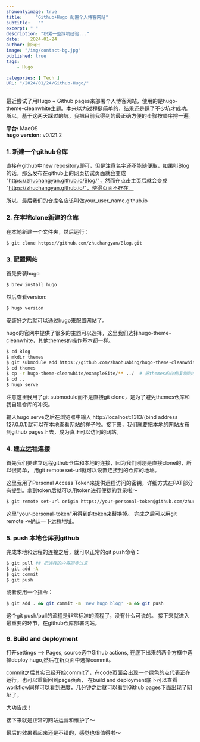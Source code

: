 ```yaml
---
showonlyimage: true
title:     "Github+Hugo 配置个人博客网站"
subtitle:   ""
excerpt: " "
description: "积累一些踩坑经验..."
date:    2024-01-24
author: 陈诗曰
image: "/img/contact-bg.jpg"
published: true 
tags:
    - Hugo

categories: [ Tech ]
URL: "/2024/01/24/Github-Hugo/"
---
```


最近尝试了用Hugo + Github pages来部署个人博客网站，使用的是hugo-theme-cleanwhite主题。本来以为过程挺简单的，结果还是踩了不少坑才成功。所以，基于这两天踩过的坑，我把目前我得到的最正确方便的步骤按顺序捋一遍。

**平台:** MacOS \
**hugo version:**  v0.121.2

### 1. 新建一个github仓库

直接在github中new repository即可，但是注意名字还不能随便取，如果叫Blog的话，那么发布在github上的网页初试页面就会变成 \"https://zhuchangyan.github.io/Blog/"，然而在点击主页后就会变成 \"https://zhuchangyan.github.io/"，使得页面不存在。

所以，最后我们的仓库名应该叫做your_user_name.github.io

### 2. 在本地clone新建的仓库

在本地新建一个文件夹，然后运行：
```bash
$ git clone https://github.com/zhuchangyan/Blog.git
```
### 3. 配置网站

首先安装hugo
```bash
$ brew install hugo
```
然后查看version:
```bash
$ hugo version
```
安装好之后就可以通过hugo来配置网站了。

hugo的官网中提供了很多的主题可以选择，这里我们选择hugo-theme-cleanwhite，其他themes的操作基本都一样。
```bash
$ cd Blog
$ mkdir themes
$ git submodule add https://github.com/zhaohuabing/hugo-theme-cleanwhite.git themes/hugo-theme-cleanwhite  # 将themes模块化添加到本地仓库中
$ cd themes
$ cp -r hugo-theme-cleanwhite/exampleSite/** ../  # 把themes的样例复制到仓库中。
$ cd ..
$ hugo serve
```
注意这里我用了git submodule而不是直接git clone，是为了避免themes仓库和我自建仓库的冲突。

输入hugo serve之后在浏览器中输入 http://localhost:1313/(bind address 127.0.0.1)就可以在本地查看网站的样子啦。接下来，我们就要把本地的网站发布到github pages上去，成为真正可以访问的网站。

### 4. 建立远程连接

首先我们要建立远程github仓库和本地的连接，因为我们刚刚是直接clone的，所以很简单， 用git remote set-url就可以设置连接到的仓库的地址。

这里我用了Personal Access Token来提供远程访问的密钥，详细方式在PAT部分有提到。拿到token后就可以用token进行便捷的登录啦～

```bash
$ git remote set-url origin https://your-personal-token@github.com/zhuchangyan/Blog.git
```
这里"your-personal-token"用得到的token来替换掉。
完成之后可以用git remote -v确认一下远程地址。

### 5. push 本地仓库到github

完成本地和远程的连接之后，就可以正常的git push命令：
```bash
$ git pull ## 把远程的内容同步过来
$ git add -A 
$ git commit
$ git push
```
或者使用一个指令：
```bash
$ git add . && git commit -m 'new hugo blog' -a && git push
```
这个git push/pull的流程是非常标准的流程了，没有什么可说的。
接下来就进入最重要的环节，在github仓库部署网站。

### 6. Build and deployment

打开settings --> Pages, source选中Github actions, 在底下出来的两个方框中选择deploy hugo,然后在新页面中选择commit。

commit之后其实已经开始commit了，在code页面会出现一个绿色的点代表正在运行。也可以重新回到page页面， 在build and deployment底下可以查看workflow同样可以看到进度，几分钟之后就可以看到Github pages下面出现了网址了。

大功告成！

接下来就是正常的网站运营和维护了～

最后的效果看起来还是不错的，感觉也很值得啦～